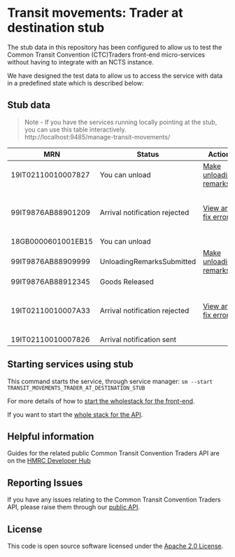 
# Transit movements: Trader at destination stub

The stub data in this repository has been configured to allow us to test the Common Transit Convention (CTC)Traders front-end micro-services without having to integrate with an NCTS instance.

We have designed the test data to allow us to access the service with data in a predefined state which is described below:

## Stub data

> Note - If you have the services running locally pointing at the stub, you can use this table interactively.   
> http://localhost:9485/manage-transit-movements/


| MRN                | Status                        | Action                                                                                                            | Notes                          |
|--------------------|-------------------------------|-------------------------------------------------------------------------------------------------------------------|--------------------------------|
| 19IT02110010007827 | You can unload                | [Make unloading remarks](http://localhost:9488/common-transit-convention-unloading-arrival/2/unloading-guidance) | With seals                     |
| 99IT9876AB88901209 | Arrival notification rejected | [View and fix errors](http://localhost:9483/common-transit-convention-trader-arrival/3/arrival-rejection)         | Duplicate MRN (Error Code: 91) |
| 18GB0000601001EB15 | You can unload                |                                                                                                                   |                                |
| 99IT9876AB88909999 | UnloadingRemarksSubmitted     | [Make unloading remarks](http://localhost:9488/common-transit-convention-unloading-arrival/5/unloading-guidance)  | Without seals                  |
| 99IT9876AB88912345 | Goods Released                |                                                                                                                   |                                |
| 19IT02110010007A33 | Arrival notification rejected | [View and fix errors](http://localhost:9483/common-transit-convention-trader-arrival/7/arrival-rejection)         | Generic error (Error Code: 12) |
| 19IT02110010007826 | Arrival notification sent     |                                                                                                                   |                                |

## Starting services using stub

This command starts the service, through service manager: `sm --start TRANSIT_MOVEMENTS_TRADER_AT_DESTINATION_STUB`

For more details of how to [start the wholestack for the front-end](https://github.com/hmrc/manage-transit-movements-frontend).

If you want to start the [whole stack for the API](https://developer.service.hmrc.gov.uk/api-documentation/docs/api/service/common-transit-convention-traders/1.0).

## Helpful information

Guides for the related public Common Transit Convention Traders API are on the [HMRC Developer Hub](https://developer.service.hmrc.gov.uk/api-documentation/docs/using-the-hub)

## Reporting Issues

If you have any issues relating to the Common Transit Convention Traders API, please raise them through our [public API](https://github.com/hmrc/common-transit-convention-traders#reporting-issues).

## License

This code is open source software licensed under the [Apache 2.0 License]("http://www.apache.org/licenses/LICENSE-2.0.html").

